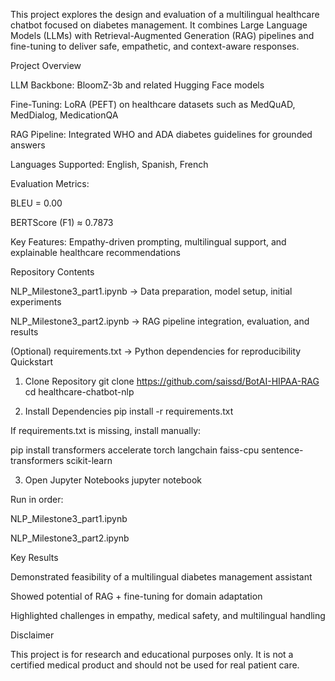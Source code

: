 This project explores the design and evaluation of a multilingual healthcare chatbot focused on diabetes management.
It combines Large Language Models (LLMs) with Retrieval-Augmented Generation (RAG) pipelines and fine-tuning to deliver safe, empathetic, and context-aware responses.

Project Overview

LLM Backbone: BloomZ-3b and related Hugging Face models

Fine-Tuning: LoRA (PEFT) on healthcare datasets such as MedQuAD, MedDialog, MedicationQA

RAG Pipeline: Integrated WHO and ADA diabetes guidelines for grounded answers

Languages Supported: English, Spanish, French

Evaluation Metrics:

BLEU = 0.00

BERTScore (F1) ≈ 0.7873

Key Features: Empathy-driven prompting, multilingual support, and explainable healthcare recommendations

Repository Contents

NLP_Milestone3_part1.ipynb → Data preparation, model setup, initial experiments

NLP_Milestone3_part2.ipynb → RAG pipeline integration, evaluation, and results

(Optional) requirements.txt → Python dependencies for reproducibility
Quickstart
1. Clone Repository
git clone https://github.com/saissd/BotAI-HIPAA-RAG
cd healthcare-chatbot-nlp

2. Install Dependencies
pip install -r requirements.txt


If requirements.txt is missing, install manually:

pip install transformers accelerate torch langchain faiss-cpu sentence-transformers scikit-learn

3. Open Jupyter Notebooks
jupyter notebook


Run in order:

NLP_Milestone3_part1.ipynb

NLP_Milestone3_part2.ipynb

Key Results

Demonstrated feasibility of a multilingual diabetes management assistant

Showed potential of RAG + fine-tuning for domain adaptation

Highlighted challenges in empathy, medical safety, and multilingual handling

Disclaimer

This project is for research and educational purposes only.
It is not a certified medical product and should not be used for real patient care.
